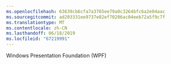 ```yaml
---
ms.openlocfilehash: 63639cb6cfa7a3765ee79a0c3264bfc6a2e04aac
ms.sourcegitcommit: ad203331ee9737e82ef70206ac04eeb72a5f9c7f
ms.translationtype: MT
ms.contentlocale: zh-CN
ms.lasthandoff: 06/18/2019
ms.locfileid: "67219991"
---
```

Windows Presentation Foundation (WPF)